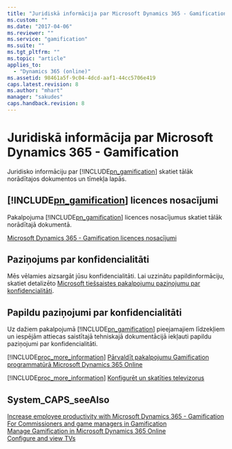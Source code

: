 ```yaml
---
title: "Juridiskā informācija par Microsoft Dynamics 365 - Gamification | Microsoft Docs"
ms.custom: ""
ms.date: "2017-04-06"
ms.reviewer: ""
ms.service: "gamification"
ms.suite: ""
ms.tgt_pltfrm: ""
ms.topic: "article"
applies_to: 
  - "Dynamics 365 (online)"
ms.assetid: 98461a5f-9c04-4dcd-aaf1-44cc5706e419
caps.latest.revision: 8
ms.author: "mhart"
manager: "sakudes"
caps.handback.revision: 8
---
```

# Juridiskā informācija par Microsoft Dynamics 365 - Gamification
Juridisko informāciju par [!INCLUDE[pn_gamification](../gamification/includes/pn-gamification-md.md)] skatiet tālāk norādītajos dokumentos un tīmekļa lapās.  
  
<a name="BKMK_tos"></a>   
## [!INCLUDE[pn_gamification](../gamification/includes/pn-gamification-md.md)] licences nosacījumi  
 Pakalpojuma [!INCLUDE[pn_gamification](../gamification/includes/pn-gamification-md.md)] licences nosacījumus skatiet tālāk norādītajā dokumentā.  
  
 [Microsoft Dynamics 365 \- Gamification licences nosacījumi](https://go.microsoft.com/fwlink/p/?linkid=830687)  
  
<a name="BKMK_privacy_statement"></a>   
## Paziņojums par konfidencialitāti  
 Mēs vēlamies aizsargāt jūsu konfidencialitāti. Lai uzzinātu papildinformāciju, skatiet detalizēto [Microsoft tiešsaistes pakalpojumu paziņojumu par konfidencialitāti](http://go.microsoft.com/fwlink/p/?LinkId=512132).  
  
<a name="BKMK_privacy_notices"></a>   
## Papildu paziņojumi par konfidencialitāti  
 Uz dažiem pakalpojumā [!INCLUDE[pn_gamification](../gamification/includes/pn-gamification-md.md)] pieejamajiem līdzekļiem un iespējām attiecas saistītajā tehniskajā dokumentācijā iekļauti papildu paziņojumi par konfidencialitāti.  
  
 [!INCLUDE[proc_more_information](../gamification/includes/proc-more-information-md.md)] [Pārvaldīt pakalpojumu Gamification programmatūrā Microsoft Dynamics 365 Online](http://msdn.microsoft.com/lv-lv/cff88aa0-01a3-4cd7-adcf-8d4b8dec9f20)  
  
 [!INCLUDE[proc_more_information](../gamification/includes/proc-more-information-md.md)] [Konfigurēt un skatīties televizorus](http://msdn.microsoft.com/lv-lv/31346f85-42c9-4675-a8dd-062da7b94d4f)  
  
## System_CAPS_seeAlso  
 [Increase employee productivity with Microsoft Dynamics 365 \- Gamification](http://msdn.microsoft.com/lv-lv/6a70c280-4e08-4382-bb53-af82d0bfa9fb)   
 [For Commissioners and game managers in Gamification](http://msdn.microsoft.com/lv-lv/9cbe15a2-8239-4601-8af2-50a92c28f81f)   
 [Manage Gamification in Microsoft Dynamics 365 Online](http://msdn.microsoft.com/lv-lv/cff88aa0-01a3-4cd7-adcf-8d4b8dec9f20)   
 [Configure and view TVs](http://msdn.microsoft.com/lv-lv/31346f85-42c9-4675-a8dd-062da7b94d4f)